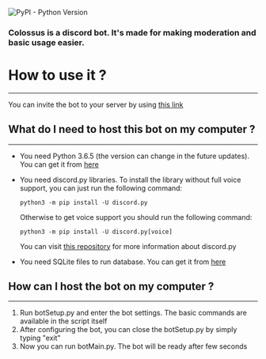 ![PyPI - Python Version](https://img.shields.io/badge/python-3.5%203.6-brightgreen.svg)

### Colossus is a discord bot. It's made for making moderation and basic usage easier.


# How to use it ?
---------------------
You can invite the bot to your server by using [this link](https://discordapp.com/oauth2/authorize?client_id=452689243865612304&scope=bot
)


## What do I need to host this bot on my computer ?
---------------------------------------------------

* You need Python 3.6.5 (the version can change in the future updates). You can get it from [here](https://www.python.org/downloads/release/python-365/)

* You need discord.py libraries. To install the library without full voice support, you can just run the following command:

    ```python3 -m pip install -U discord.py```

    Otherwise to get voice support you should run the following command:

    ```python3 -m pip install -U discord.py[voice]```

    You can visit [this repository](https://github.com/Rapptz/discord.py) for more information about discord.py

* You need SQLite files to run database. You can get it from [here](https://www.sqlite.org/download.html)

## How can I host the bot on my computer ?
-----------------------------------------

1. Run botSetup.py and enter the bot settings. The basic commands are available in the script itself
2. After configuring the bot, you can close the botSetup.py by simply typing "exit"
3. Now you can run botMain.py. The bot will be ready after few seconds
